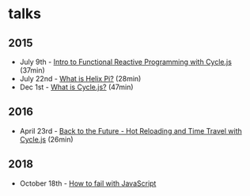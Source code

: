 # talks

2015
---

* July 9th - [Intro to Functional Reactive Programming with Cycle.js](https://www.youtube.com/watch?v=6_ETUyh0tns&feature=youtu.be) (37min)
* July 22nd - [What is Helix Pi?](https://www.youtube.com/watch?v=4JMOfCUuoZk&feature=youtu.be) (28min)
* Dec 1st - [What is Cycle.js?](https://www.youtube.com/watch?v=kGRWwlH3EjE) (47min)

2016
---
* April 23rd - [Back to the Future - Hot Reloading and Time Travel with Cycle.js](https://www.youtube.com/watch?v=rbrnyC5fXMM) (26min)

2018
---
* October 18th - [How to fail with JavaScript](https://www.youtube.com/watch?v=w_-93M6A0Io)

